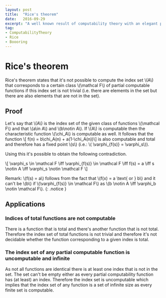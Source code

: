 ```yaml
---
layout: post
title:  "Rice's theorem"
date:   2016-09-29
excerpt: "A well known result of computability theory with an elegant proof"
tag:
- ComputabilityTheory
- Rice
- Boooring
---
```


# Rice's theorem
Rice's theorem states that it's not possible to compute the index set  \\(A\\) that corresponds to a certain class \\(\mathcal F\\) of partial computable functions if this index set is not trivial (i.e. there are elements in the set but there are also elements that are not in the set).

## Proof

Let's say that \\(A\\) is the index set of the given class of functions \\(\mathcal F\\) and that \\(a\in A\\) and \\(b\notin A\\). If \\(A\\) is computable then the characteristic function \\(\chi_A\\) is computable as well. It follows that the function
\\[ f(n) = b\chi_A(n) + a(1-\chi_A(n))\\]
is also computable and total and therefore has a fixed point \\(s\\) (i.e.:	 \\( \varphi_{f(s)} = \varphi_s\\)).

Using this it's possible to obtain the following contradiction.

\\[
\varphi_s \in \mathcal F \iff \varphi_{f(s)} \in \mathcal F \iff f(s) = a \iff s \notin A \iff \varphi_s \notin \mathcal F
\\]


Remark: \\(f(s) = a\\) follows from the fact that \\(f(x) = a \text{ or } b\\) and it can't be \\(b\\) if \\(\varphi_{f(s)} \in \mathcal F\\) as \\(b \notin A \iff \varphi_b \notin \mathcal F\\).
{: .notice }

## Applications

### Indices of total functions are not computable

 There is a function that is total and there's another function that is not total. Therefore the index set of total functions is not trivial and therefore it's not decidable whether the function corresponding to a given index is total.

### The index set of any partial computable function is uncomputable and infinite

As not all functions are identical there is at least one index that is not in the set. The set can't be empty either as every partial computability function has (at least) an index. Therefore the index set is uncomputable which implies that the index set of any function is a set of infinite size as every finite set is computable.